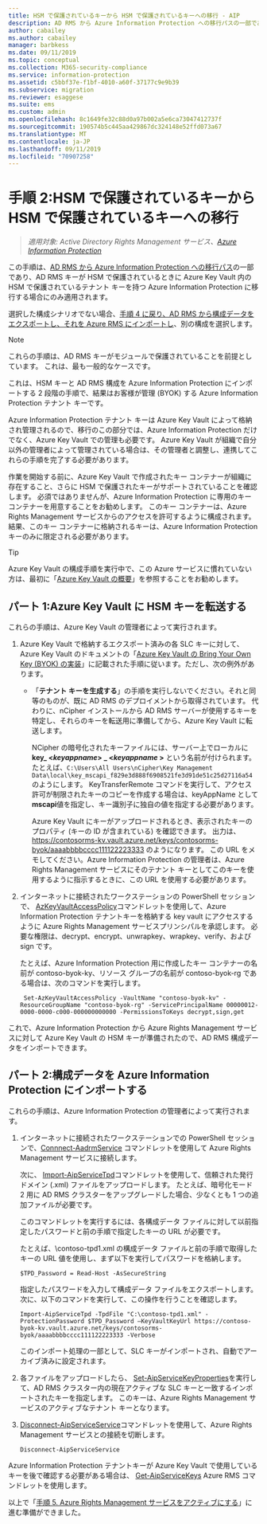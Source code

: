 ```yaml
---
title: HSM で保護されているキーから HSM で保護されているキーへの移行 - AIP
description: AD RMS から Azure Information Protection への移行パスの一部であり、AD RMS キーが HSM で保護されていて、Azure Key Vault 内の HSM で保護されているテナントキーを使用して Azure Information Protection に移行する場合にのみ適用される手順。
author: cabailey
ms.author: cabailey
manager: barbkess
ms.date: 09/11/2019
ms.topic: conceptual
ms.collection: M365-security-compliance
ms.service: information-protection
ms.assetid: c5bbf37e-f1bf-4010-a60f-37177c9e9b39
ms.subservice: migration
ms.reviewer: esaggese
ms.suite: ems
ms.custom: admin
ms.openlocfilehash: 8c1649fe32c88d0a97b002a5e6ca73047412737f
ms.sourcegitcommit: 190574b5c445aa429867dc324148e52ffd073a67
ms.translationtype: MT
ms.contentlocale: ja-JP
ms.lasthandoff: 09/11/2019
ms.locfileid: "70907258"
---
```

# <a name="step-2-hsm-protected-key-to-hsm-protected-key-migration"></a>手順 2:HSM で保護されているキーから HSM で保護されているキーへの移行

>*適用対象: Active Directory Rights Management サービス、[Azure Information Protection](https://azure.microsoft.com/pricing/details/information-protection)*


この手順は、[AD RMS から Azure Information Protection への移行パス](migrate-from-ad-rms-to-azure-rms.md)の一部であり、AD RMS キーが HSM で保護されているときに Azure Key Vault 内の HSM で保護されているテナント キーを持つ Azure Information Protection に移行する場合にのみ適用されます。 

選択した構成シナリオでない場合、[手順 4 に戻り、AD RMS から構成データをエクスポートし、それを Azure RMS にインポートし](migrate-from-ad-rms-phase2.md#step-4-export-configuration-data-from-ad-rms-and-import-it-to-azure-information-protection)、別の構成を選択します。

> [!NOTE]
> これらの手順は、AD RMS キーがモジュールで保護されていることを前提としています。 これは、最も一般的なケースです。 

これは、HSM キーと AD RMS 構成を Azure Information Protection にインポートする 2 段階の手順で、結果はお客様が管理 (BYOK) する Azure Information Protection テナント キーです。

Azure Information Protection テナント キーは Azure Key Vault によって格納され管理されるので、移行のこの部分では、Azure Information Protection だけでなく、Azure Key Vault での管理も必要です。 Azure Key Vault が組織で自分以外の管理者によって管理されている場合は、その管理者と調整し、連携してこれらの手順を完了する必要があります。

作業を開始する前に、Azure Key Vault で作成されたキー コンテナーが組織に存在すること、さらに HSM で保護されたキーがサポートされていることを確認します。 必須ではありませんが、Azure Information Protection に専用のキー コンテナーを用意することをお勧めします。 このキー コンテナーは、Azure Rights Management サービスからのアクセスを許可するように構成されます。結果、このキー コンテナーに格納されるキーは、Azure Information Protection キーのみに限定される必要があります。


> [!TIP]
> Azure Key Vault の構成手順を実行中で、この Azure サービスに慣れていない方は、最初に「[Azure Key Vault の概要](/azure/key-vault/key-vault-get-started)」を参照することをお勧めします。 


## <a name="part-1-transfer-your-hsm-key-to-azure-key-vault"></a>パート 1:Azure Key Vault に HSM キーを転送する

これらの手順は、Azure Key Vault の管理者によって実行されます。

1. Azure Key Vault で格納するエクスポート済みの各 SLC キーに対して、Azure Key Vault のドキュメントの「[Azure Key Vault の Bring Your Own Key (BYOK) の実装](/azure/key-vault/key-vault-hsm-protected-keys#implementing-bring-your-own-key-byok-for-azure-key-vault)」に記載された手順に従います。ただし、次の例外があります。

   - 「**テナント キーを生成する**」の手順を実行しないでください。それと同等のものが、既に AD RMS のデプロイメントから取得されています。 代わりに、nCipher インストールから AD RMS サーバーが使用するキーを特定し、それらのキーを転送用に準備してから、Azure Key Vault に転送します。 
        
        NCipher の暗号化されたキーファイルには、サーバー上でローカルに**key_ <*keyappname*> _ <*keyappname* >** という名前が付けられます。 たとえば、`C:\Users\All Users\nCipher\Key Management Data\local\key_mscapi_f829e3d888f6908521fe3d91de51c25d27116a54` のようにします。 KeyTransferRemote コマンドを実行して、アクセス許可が制限されたキーのコピーを作成する場合は、keyAppName として**mscapi**値を指定し、キー識別子に独自の値を指定する必要があります。
        
        Azure Key Vault にキーがアップロードされるとき、表示されたキーのプロパティ (キーの ID が含まれている) を確認できます。 出力は、 https://contosorms-kv.vault.azure.net/keys/contosorms-byok/aaaabbbbcccc111122223333 のようになります。 この URL をメモしてください。Azure Information Protection の管理者は、Azure Rights Management サービスにそのテナント キーとしてこのキーを使用するように指示するときに、この URL を使用する必要があります。

2. インターネットに接続されたワークステーションの PowerShell セッションで、 [AzKeyVaultAccessPolicy](/powershell/module/az.keyvault/set-azkeyvaultaccesspolicy)コマンドレットを使用して、Azure Information Protection テナントキーを格納する key vault にアクセスするように Azure Rights Management サービスプリンシパルを承認します。 必要な権限は、decrypt、encrypt、unwrapkey、wrapkey、verify、および sign です。
    
    たとえば、Azure Information Protection 用に作成したキー コンテナーの名前が contoso-byok-ky、リソース グループの名前が contoso-byok-rg である場合は、次のコマンドを実行します。
    
        Set-AzKeyVaultAccessPolicy -VaultName "contoso-byok-kv" -ResourceGroupName "contoso-byok-rg" -ServicePrincipalName 00000012-0000-0000-c000-000000000000 -PermissionsToKeys decrypt,sign,get


これで、Azure Information Protection から Azure Rights Management サービスに対して Azure Key Vault の HSM キーが準備されたので、AD RMS 構成データをインポートできます。

## <a name="part-2-import-the-configuration-data-to-azure-information-protection"></a>パート 2:構成データを Azure Information Protection にインポートする

これらの手順は、Azure Information Protection の管理者によって実行されます。

1. インターネットに接続されたワークステーションでの PowerShell セッションで、[Connnect-AadrmService](/powershell/module/aipservice/connect-aipservice) コマンドレットを使用して Azure Rights Management サービスに接続します。
    
    次に、 [Import-AipServiceTpd](/powershell/module/aipservice/import-aipservicetpd)コマンドレットを使用して、信頼された発行ドメイン (.xml) ファイルをアップロードします。 たとえば、暗号化モード 2 用に AD RMS クラスターをアップグレードした場合、少なくとも 1 つの追加ファイルが必要です。
    
    このコマンドレットを実行するには、各構成データ ファイルに対して以前指定したパスワードと前の手順で指定したキーの URL が必要です。
    
    たとえば、\contoso-tpd1.xml の構成データ ファイルと前の手順で取得したキーの URL 値を使用し、まず以下を実行してパスワードを格納します。
    
    ```
    $TPD_Password = Read-Host -AsSecureString
    ```
    
    指定したパスワードを入力して構成データ ファイルをエクスポートします。 次に、以下のコマンドを実行して、この操作を行うことを確認します。
    
    ```
    Import-AipServiceTpd -TpdFile "C:\contoso-tpd1.xml" -ProtectionPassword $TPD_Password –KeyVaultKeyUrl https://contoso-byok-kv.vault.azure.net/keys/contosorms-byok/aaaabbbbcccc111122223333 -Verbose
    ```
    
    このインポート処理の一部として、SLC キーがインポートされ、自動でアーカイブ済みに設定されます。

2.  各ファイルをアップロードしたら、 [Set-AipServiceKeyProperties](/powershell/module/aipservice/set-aipservicekeyproperties)を実行して、AD RMS クラスター内の現在アクティブな SLC キーと一致するインポートされたキーを指定します。 このキーは、Azure Rights Management サービスのアクティブなテナント キーとなります。

3.  [Disconnect-AipServiceService](/powershell/module/aipservice/disconnect-aipservice)コマンドレットを使用して、Azure Rights Management サービスとの接続を切断します。

    ```
    Disconnect-AipServiceService
    ```

Azure Information Protection テナントキーが Azure Key Vault で使用しているキーを後で確認する必要がある場合は、 [Get-AipServiceKeys](/powershell/module/aipservice/get-aipservicekeys) Azure RMS コマンドレットを使用します。

以上で「[手順 5. Azure Rights Management サービスをアクティブにする](migrate-from-ad-rms-phase2.md#step-5-activate-the-azure-rights-management-service)」に進む準備ができました。


